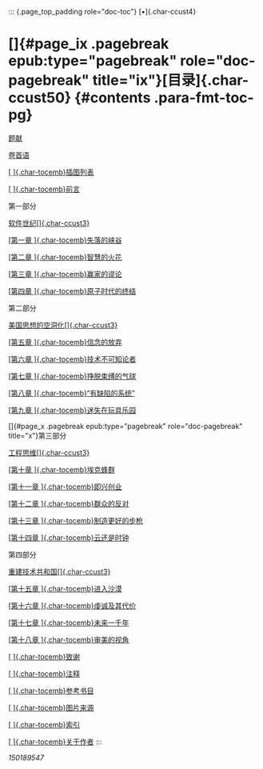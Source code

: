 ::: {.page_top_padding role="doc-toc"}
[•]{.char-ccust4}

# []{#page_ix .pagebreak epub:type="pagebreak" role="doc-pagebreak" title="ix"}[目录]{.char-ccust50} {#contents .para-fmt-toc-pg}

[题献](Karp_9780593798706_epub3_ded_r1.xhtml)

[卷首语](Karp_9780593798706_epub3_epi_r1.xhtml)

[[ ]{.char-tocemb}插图列表](Karp_9780593798706_epub3_loi_r1.xhtml#page_xi)

[[
]{.char-tocemb}前言](Karp_9780593798706_epub3_prf_r1.xhtml#page_xiii)

第一部分

[软件世纪[]{.char-ccust3}](Karp_9780593798706_epub3_p001_r1.xhtml#page_1)

[[第一章 ]{.char-tocemb}失落的峡谷](Karp_9780593798706_epub3_c001_r1.xhtml#page_3)

[[第二章 ]{.char-tocemb}智慧的火花](Karp_9780593798706_epub3_c002_r1.xhtml#page_16)

[[第三章 ]{.char-tocemb}赢家的谬论](Karp_9780593798706_epub3_c003_r1.xhtml#page_29)

[[第四章 ]{.char-tocemb}原子时代的终结](Karp_9780593798706_epub3_c004_r1.xhtml#page_37)

第二部分

[美国思想的空洞化[]{.char-ccust3}](Karp_9780593798706_epub3_p002_r1.xhtml#page_55)

[[第五章 ]{.char-tocemb}信念的放弃](Karp_9780593798706_epub3_c005_r1.xhtml#page_57)

[[第六章 ]{.char-tocemb}技术不可知论者](Karp_9780593798706_epub3_c006_r1.xhtml#page_69)

[[第七章 ]{.char-tocemb}挣脱束缚的气球](Karp_9780593798706_epub3_c007_r1.xhtml#page_83)

[[第八章 ]{.char-tocemb}“有缺陷的系统”](Karp_9780593798706_epub3_c008_r1.xhtml#page_97)

[[第九章 ]{.char-tocemb}迷失在玩具乐园](Karp_9780593798706_epub3_c009_r1.xhtml#page_103)

[]{#page_x .pagebreak epub:type="pagebreak" role="doc-pagebreak"
title="x"}第三部分

[工程思维[]{.char-ccust3}](Karp_9780593798706_epub3_p003_r1.xhtml#page_113)

[[第十章 ]{.char-tocemb}埃克蜂群](Karp_9780593798706_epub3_c010_r1.xhtml#page_115)

[[第十一章 ]{.char-tocemb}即兴创业](Karp_9780593798706_epub3_c011_r1.xhtml#page_122)

[[第十二章 ]{.char-tocemb}群众的反对](Karp_9780593798706_epub3_c012_r1.xhtml#page_130)

[[第十三章 ]{.char-tocemb}制造更好的步枪](Karp_9780593798706_epub3_c013_r1.xhtml#page_139)

[[第十四章 ]{.char-tocemb}云还是时钟](Karp_9780593798706_epub3_c014_r1.xhtml#page_156)

第四部分

[重建技术共和国[]{.char-ccust3}](Karp_9780593798706_epub3_p004_r1.xhtml#page_169)

[[第十五章 ]{.char-tocemb}进入沙漠](Karp_9780593798706_epub3_c015_r1.xhtml#page_171)

[[第十六章 ]{.char-tocemb}虔诚及其代价](Karp_9780593798706_epub3_c016_r1.xhtml#page_179)

[[第十七章 ]{.char-tocemb}未来一千年](Karp_9780593798706_epub3_c017_r1.xhtml#page_190)

[[第十八章 ]{.char-tocemb}审美的视角](Karp_9780593798706_epub3_c018_r1.xhtml#page_205)

[[
]{.char-tocemb}致谢](Karp_9780593798706_epub3_ack_r1.xhtml#page_219)

[[ ]{.char-tocemb}注释](Karp_9780593798706_epub3_nts_r1.xhtml#page_221)

[[
]{.char-tocemb}参考书目](Karp_9780593798706_epub3_bib_r1.xhtml#page_261)

[[ ]{.char-tocemb}图片来源](Karp_9780593798706_epub3_cre_r1.xhtml#page_285)

[[ ]{.char-tocemb}索引](Karp_9780593798706_epub3_idx_r1.xhtml#page_287)

[[ ]{.char-tocemb}关于作者](Karp_9780593798706_epub3_ata_r1.xhtml)
:::

_150189547_

